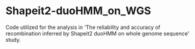 # Shapeit2-duoHMM_on_WGS
Code utilized for the analysis in 'The reliability and accuracy of recombination inferred by Shapeit2 duoHMM on whole genome sequence' study.
